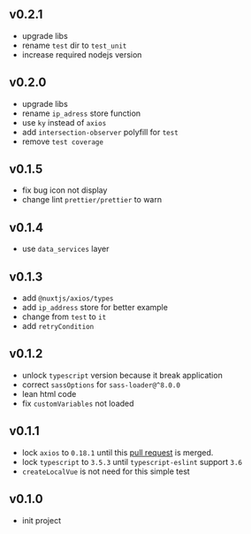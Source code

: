 ## v0.2.1
* upgrade libs
* rename `test` dir to `test_unit`
* increase required nodejs version

## v0.2.0
* upgrade libs
* rename `ip_adress` store function
* use `ky` instead of `axios`
* add `intersection-observer` polyfill for `test`
* remove `test coverage`

## v0.1.5
* fix bug icon not display
* change lint `prettier/prettier` to warn

## v0.1.4
* use `data_services` layer

## v0.1.3
* add `@nuxtjs/axios/types`
* add `ip_address` store for better example
* change from `test` to `it`
* add `retryCondition`

## v0.1.2
* unlock `typescript` version because it break application
* correct `sassOptions` for `sass-loader@^8.0.0`
* lean html code
* fix `customVariables` not loaded

## v0.1.1
* lock `axios` to `0.18.1` until this [pull request](https://github.com/axios/axios/pull/2207) is merged.
* lock `typescript` to `3.5.3` until `typescript-eslint` support `3.6`
* `createLocalVue` is not need for this simple test

## v0.1.0
* init project
